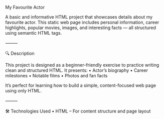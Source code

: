 My Favourite Actor

A basic and informative HTML project that showcases details about my favourite actor. This static web page includes personal information, career highlights, popular movies, images, and interesting facts — all structured using semantic HTML tags.

⸻

🔍 Description

This project is designed as a beginner-friendly exercise to practice writing clean and structured HTML. It presents:
	•	Actor’s biography
	•	Career milestones
	•	Notable films
	•	Photos and fan facts

It’s perfect for learning how to build a simple, content-focused web page using only HTML.

⸻

🛠 Technologies Used
	•	HTML – For content structure and page layout
